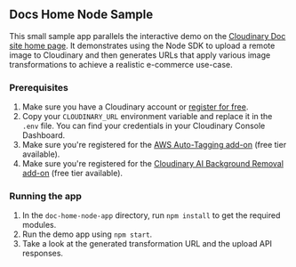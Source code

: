## Docs Home Node Sample

This small sample app parallels the interactive demo on the [Cloudinary Doc site home page](https://cloudinary.com/documentation). It demonstrates using the Node SDK to upload a remote image to Cloudinary and then generates URLs that apply various image transformations to achieve a realistic e-commerce use-case.

### Prerequisites

1. Make sure you have a Cloudinary account or [register for free](https://cloudinary.com/users/register_free).
2. Copy your `CLOUDINARY_URL` environment variable and replace it in the `.env` file. You can find your credentials in your Cloudinary Console Dashboard.
2. Make sure you're registered for the [AWS Auto-Tagging add-on](https://cloudinary.com/documentation/google_auto_tagging_addon)  (free tier available).
3. Make sure you're registered for the [Cloudinary AI Background Removal add-on](https://cloudinary.com/documentation/cloudinary_ai_background_removal_addon) (free tier available).

### Running the app

1. In the `doc-home-node-app` directory, run `npm install` to get the required modules.
2. Run the demo app using `npm start`.
3. Take a look at the generated transformation URL and the upload API responses.
